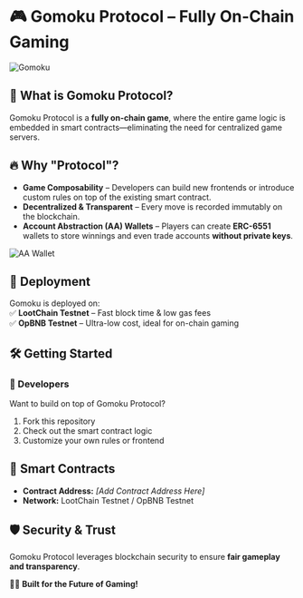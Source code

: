 # 🎮 Gomoku Protocol – Fully On-Chain Gaming  

![Gomoku](https://s2.loli.net/2023/09/08/S1ay6bOGZXL4tH8.png)  


## 🌟 What is Gomoku Protocol?  
Gomoku Protocol is a **fully on-chain game**, where the entire game logic is embedded in smart contracts—eliminating the need for centralized game servers.  

## 🔥 Why "Protocol"?  
- **Game Composability** – Developers can build new frontends or introduce custom rules on top of the existing smart contract.  
- **Decentralized & Transparent** – Every move is recorded immutably on the blockchain.  
- **Account Abstraction (AA) Wallets** – Players can create **ERC-6551** wallets to store winnings and even trade accounts **without private keys**.  

![AA Wallet](https://s2.loli.net/2023/09/08/iEsf6tuqvyLNBXF.png)  

## 🚀 Deployment  
Gomoku is deployed on:  
✅ **LootChain Testnet** – Fast block time & low gas fees  
✅ **OpBNB Testnet** – Ultra-low cost, ideal for on-chain gaming  

## 🛠️ Getting Started  


### 🔹 Developers  
Want to build on top of Gomoku Protocol?  
1. Fork this repository  
2. Check out the smart contract logic  
3. Customize your own rules or frontend  

## 📜 Smart Contracts  
- **Contract Address:** _[Add Contract Address Here]_  
- **Network:** LootChain Testnet / OpBNB Testnet  

## 🛡️ Security & Trust  
Gomoku Protocol leverages blockchain security to ensure **fair gameplay and transparency**.  

👨‍💻 **Built for the Future of Gaming!**  
